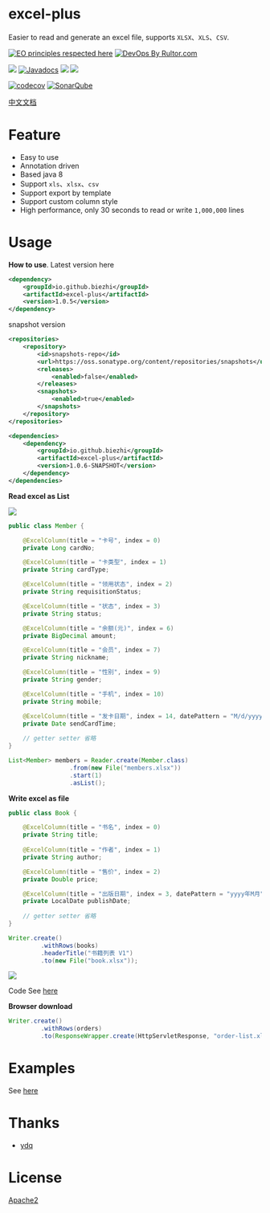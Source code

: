 # excel-plus

Easier to read and generate an excel file, supports `XLSX`、`XLS`、`CSV`.

[![EO principles respected here](http://www.elegantobjects.org/badge.svg)](http://www.elegantobjects.org)
[![DevOps By Rultor.com](http://www.rultor.com/b/biezhi/excel-plus)](http://www.rultor.com/p/biezhi/excel-plus)


[![](https://img.shields.io/travis/biezhi/excel-plus.svg)](https://travis-ci.org/biezhi/excel-plus)
[![Javadocs](http://javadoc.io/badge/io.github.biezhi/excel-plus.svg)](http://javadoc.io/doc/io.github.biezhi/excel-plus)
[![](https://img.shields.io/maven-central/v/io.github.biezhi/excel-plus.svg)](https://search.maven.org/search?q=excel-plus)
[![](https://img.shields.io/badge/license-Apache2-FF0080.svg)](https://github.com/biezhi/excel-plus/blob/master/LICENSE)

[![codecov](https://codecov.io/gh/biezhi/excel-plus/branch/master/graph/badge.svg)](https://codecov.io/gh/biezhi/excel-plus)
[![SonarQube](https://img.shields.io/badge/sonar-ok-green.svg)](https://sonarcloud.io/dashboard/index/io.github.biezhi:excel-plus)

<a href="https://biezhi.github.io/excel-plus/" target="_blank">中文文档</a>

# Feature

- Easy to use
- Annotation driven
- Based java 8
- Support `xls`、`xlsx`、`csv`
- Support export by template
- Support custom column style
- High performance, only 30 seconds to read or write `1,000,000` lines

# Usage

**How to use**. Latest version here

```xml
<dependency>
    <groupId>io.github.biezhi</groupId>
    <artifactId>excel-plus</artifactId>
    <version>1.0.5</version>
</dependency>
```

snapshot version

```xml
<repositories>
    <repository>
        <id>snapshots-repo</id>
        <url>https://oss.sonatype.org/content/repositories/snapshots</url>
        <releases>
            <enabled>false</enabled>
        </releases>
        <snapshots>
            <enabled>true</enabled>
        </snapshots>
    </repository>
</repositories>

<dependencies>
    <dependency>
        <groupId>io.github.biezhi</groupId>
        <artifactId>excel-plus</artifactId>
        <version>1.0.6-SNAPSHOT</version>
    </dependency>
</dependencies>
```

**Read excel as List**

![](https://i.loli.net/2018/12/14/5c1290880509b.png)

```java
public class Member {

    @ExcelColumn(title = "卡号", index = 0)
    private Long cardNo;

    @ExcelColumn(title = "卡类型", index = 1)
    private String cardType;

    @ExcelColumn(title = "领用状态", index = 2)
    private String requisitionStatus;

    @ExcelColumn(title = "状态", index = 3)
    private String status;

    @ExcelColumn(title = "余额(元)", index = 6)
    private BigDecimal amount;

    @ExcelColumn(title = "会员", index = 7)
    private String nickname;

    @ExcelColumn(title = "性别", index = 9)
    private String gender;

    @ExcelColumn(title = "手机", index = 10)
    private String mobile;

    @ExcelColumn(title = "发卡日期", index = 14, datePattern = "M/d/yyyy HH:mm")
    private Date sendCardTime;
    
    // getter setter 省略
}
```

```java
List<Member> members = Reader.create(Member.class)
                 .from(new File("members.xlsx"))
                 .start(1)
                 .asList();
```

**Write excel as file**

```java
public class Book {

    @ExcelColumn(title = "书名", index = 0)
    private String title;
    
    @ExcelColumn(title = "作者", index = 1)
    private String author;

    @ExcelColumn(title = "售价", index = 2)
    private Double price;

    @ExcelColumn(title = "出版日期", index = 3, datePattern = "yyyy年M月")
    private LocalDate publishDate;
    
    // getter setter 省略
}
```

```java
Writer.create()
         .withRows(books)
         .headerTitle("书籍列表 V1")
         .to(new File("book.xlsx"));
```

![](https://i.loli.net/2018/12/14/5c1292b23b66f.png)

Code See [here](https://github.com/biezhi/excel-plus/blob/master/src/test/java/io/github/biezhi/excel/plus/examples/WriterExample.java#L145)

**Browser download**

```java
Writer.create()
         .withRows(orders)
         .to(ResponseWrapper.create(HttpServletResponse, "order-list.xls"));
```

# Examples

See [here](https://github.com/biezhi/excel-plus/blob/master/src/test/java/io/github/biezhi/excel/plus/examples)

# Thanks

- [ydq](https://github.com/ydq)

# License

[Apache2](https://github.com/biezhi/excel-plus/blob/master/LICENSE)